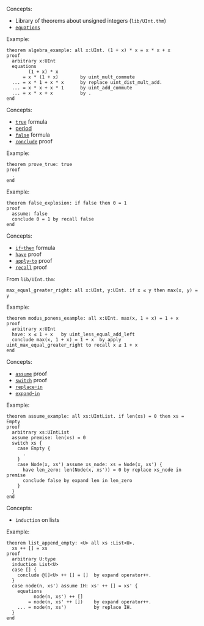 Concepts:
* Library of theorems about unsigned integers (`lib/UInt.thm`)
* [`equations`](https://jsiek.github.io/deduce/pages/reference.html#equations)

Example:
```{.deduce^#algebra_example}
theorem algebra_example: all x:UInt. (1 + x) * x = x * x + x
proof
  arbitrary x:UInt
  equations
        (1 + x) * x
      = x * (1 + x)        by uint_mult_commute
  ... = x * 1 + x * x      by replace uint_dist_mult_add.
  ... = x * x + x * 1      by uint_add_commute
  ... = x * x + x          by .
end
```

Concepts:
* [`true`](https://jsiek.github.io/deduce/pages/reference.html#true-formula) formula
* [period](https://jsiek.github.io/deduce/pages/reference.html#period-proof-of-true)
* [`false`](https://jsiek.github.io/deduce/pages/reference.html#false) formula
* [`conclude`](https://jsiek.github.io/deduce/pages/reference.html#conclude-proof) proof

Example:
```{.deduce^#prove_true}
theorem prove_true: true
proof
  .
end
```

Example:
```{.deduce^#false_explosion}
theorem false_explosion: if false then 0 = 1
proof
  assume: false
  conclude 0 = 1 by recall false
end
```

Concepts:
* [`if`-`then`](https://jsiek.github.io/deduce/pages/reference.html#if-then-conditional-formula) formula
* [`have`](https://jsiek.github.io/deduce/pages/reference.html#have-proof-statement) proof
* [`apply`-`to`](https://jsiek.github.io/deduce/pages/reference.html#apply-to-proof-modus-ponens) proof
* [`recall`](https://jsiek.github.io/deduce/pages/reference.html#recall-proof) proof

From `lib/UInt.thm`:
```
max_equal_greater_right: all x:UInt, y:UInt. if x ≤ y then max(x, y) = y
```

Example:
```{.deduce^#modus_ponens_example}
theorem modus_ponens_example: all x:UInt. max(x, 1 + x) = 1 + x
proof
  arbitrary x:UInt
  have: x ≤ 1 + x   by uint_less_equal_add_left
  conclude max(x, 1 + x) = 1 + x  by apply uint_max_equal_greater_right to recall x ≤ 1 + x
end
```

Concepts:
* [`assume`](https://jsiek.github.io/deduce/pages/reference.html#assume) proof
* [`switch`](https://jsiek.github.io/deduce/pages/reference.html#switch-proof) proof
* [`replace`-`in`](https://jsiek.github.io/deduce/pages/reference.html#replace-in-proof)
* [`expand`-`in`](https://jsiek.github.io/deduce/pages/reference.html#expand-in-proof)

Example:
```{.deduce^#assume_example}
theorem assume_example: all xs:UIntList. if len(xs) = 0 then xs = Empty
proof
  arbitrary xs:UIntList
  assume premise: len(xs) = 0
  switch xs {
    case Empty {
      .
    }
    case Node(x, xs') assume xs_node: xs = Node(x, xs') {
      have len_zero: len(Node(x, xs')) = 0 by replace xs_node in premise
      conclude false by expand len in len_zero
    }
  }
end
```

Concepts:
* `induction` on lists

Example:
```{.deduce^#list_append_empty}
theorem list_append_empty: <U> all xs :List<U>.
  xs ++ [] = xs
proof
  arbitrary U:type
  induction List<U>
  case [] {
    conclude @[]<U> ++ [] = []  by expand operator++.
  }
  case node(n, xs') assume IH: xs' ++ [] = xs' {
    equations
          node(n, xs') ++ []
        = node(n, xs' ++ [])    by expand operator++.
    ... = node(n, xs')          by replace IH.
  }
end
```

<!--
```{.deduce^file=DeduceIntroProof2.pf}
import UInt
import DeduceProgramming1
import DeduceIntroProof
import Set
import List

<<algebra_example>>
<<modus_ponens_example>>
<<assume_example>>
<<prove_true>>
<<false_explosion>>
<<list_append_empty>>
```
-->

